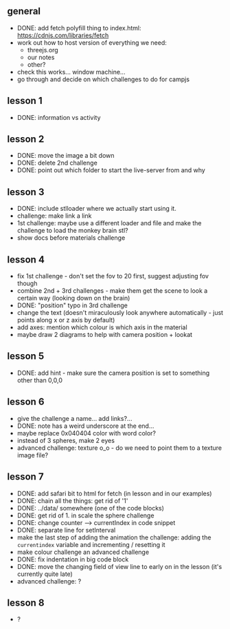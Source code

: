 
## general
- DONE: add fetch polyfill thing to index.html: https://cdnjs.com/libraries/fetch
- work out how to host version of everything we need:
    - threejs.org
    - our notes
    - other?
- check this works... window machine...
- go through and decide on which challenges to do for campjs

## lesson 1
- DONE: information vs activity

## lesson 2
- DONE: move the image a bit down
- DONE: delete 2nd challenge
- DONE: point out which folder to start the live-server from and why

## lesson 3
- DONE: include stlloader where we actually start using it.
- challenge: make link a link
- 1st challenge: maybe use a different loader and file and make the challenge to load the monkey brain stl?
- show docs before materials challenge

## lesson 4
- fix 1st challenge - don't set the fov to 20 first, suggest adjusting fov though
- combine 2nd + 3rd challenges - make them get the scene to look a certain way (looking down on the brain)
- DONE: "position" typo in 3rd challenge
- change the text (doesn't miraculously look anywhere automatically - just points along x or z axis by default)
- add axes: mention which colour is which axis in the material
- maybe draw 2 diagrams to help with camera position + lookat

## lesson 5
- DONE: add hint - make sure the camera position is set to something other than 0,0,0

## lesson 6
- give the challenge a name... add links?...
- DONE: note has a weird underscore at the end...
- maybe replace 0x040404 color with word color?
- instead of 3 spheres, make 2 eyes
- advanced challenge: texture o_o - do we need to point them to a texture image file?

## lesson 7
- DONE: add safari bit to html for fetch (in lesson and in our examples)
- DONE: chain all the things: get rid of '1'
- DONE: ../data/ somewhere (one of the code blocks)
- DONE: get rid of 1. in scale the sphere challenge
- DONE: change counter --> currentIndex in code snippet
- DONE: separate line for setInterval
- make the last step of adding the animation the challenge: adding the `currentindex` variable and incrementing / resetting it
- make colour challenge an advanced challenge
- DONE: fix indentation in big code block
- DONE: move the changing field of view line to early on in the lesson (it's currently quite late)
- advanced challenge: ?

## lesson 8
- ?
